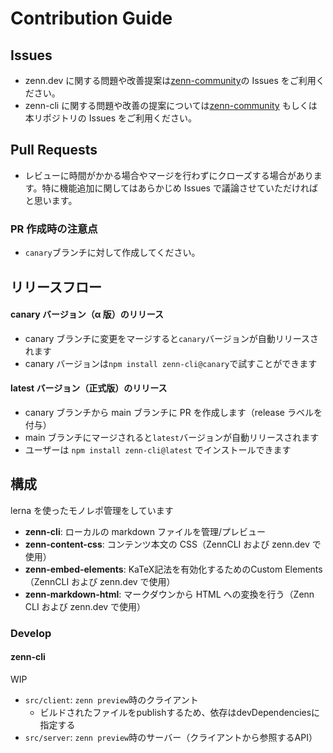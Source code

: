 # Contribution Guide

## Issues

- zenn.dev に関する問題や改善提案は[zenn-community](https://github.com/zenn-dev/zenn-community/issues)の Issues をご利用ください。
- zenn-cli に関する問題や改善の提案については[zenn-community](https://github.com/zenn-dev/zenn-community/issues) もしくは 本リポジトリの Issues をご利用ください。

## Pull Requests

- レビューに時間がかかる場合やマージを行わずにクローズする場合があります。特に機能追加に関してはあらかじめ Issues で議論させていただければと思います。

### PR 作成時の注意点

- `canary`ブランチに対して作成してください。

## リリースフロー

#### canary バージョン（α 版）のリリース

- canary ブランチに変更をマージすると`canary`バージョンが自動リリースされます
- canary バージョンは`npm install zenn-cli@canary`で試すことができます

#### latest バージョン（正式版）のリリース

- canary ブランチから main ブランチに PR を作成します（release ラベルを付与）
- main ブランチにマージされると`latest`バージョンが自動リリースされます
- ユーザーは `npm install zenn-cli@latest` でインストールできます

## 構成

lerna を使ったモノレポ管理をしています

- **zenn-cli**: ローカルの markdown ファイルを管理/プレビュー
- **zenn-content-css**: コンテンツ本文の CSS（ZennCLI および zenn.dev で使用）
- **zenn-embed-elements**: KaTeX記法を有効化するためのCustom Elements（ZennCLI および zenn.dev で使用）
- **zenn-markdown-html**: マークダウンから HTML への変換を行う（Zenn CLI および zenn.dev で使用）

### Develop

#### zenn-cli

WIP

- `src/client`: `zenn preview`時のクライアント
  - ビルドされたファイルをpublishするため、依存はdevDependenciesに指定する
- `src/server`: `zenn preview`時のサーバー（クライアントから参照するAPI）


